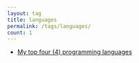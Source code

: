 ```yaml
---
layout: tag
title: languages
permalink: /tags/languages/
count: 1
---
```


- [My top four (4) programming languages](https://joelsgp.github.io/2021/12/11/top-4-langs.html)
